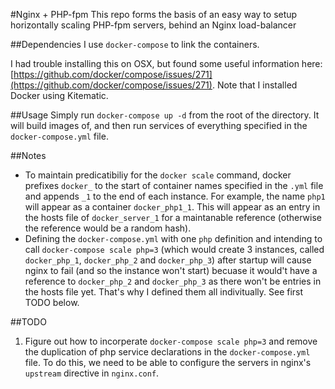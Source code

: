 #Nginx + PHP-fpm
This repo forms the basis of an easy way to setup horizontally scaling PHP-fpm servers, behind an Nginx load-balancer

##Dependencies
I use `docker-compose` to link the containers.

I had trouble installing this on OSX, but found some useful information here: [https://github.com/docker/compose/issues/271](https://github.com/docker/compose/issues/271). Note that I installed Docker using Kitematic.

##Usage
Simply run `docker-compose up -d` from the root of the directory. It will build images of, and then run services of everything specified in the `docker-compose.yml` file.

##Notes
* To maintain predicatibiliy for the `docker scale` command, docker prefixes `docker_` to the start of container names specified in the `.yml` file and appends `_1` to the end of each instance. For example, the name `php1` will appear as a container `docker_php1_1`. This will appear as an entry in the hosts file of `docker_server_1` for a maintanable reference (otherwise the reference would be a random hash).
* Defining the `docker-compose.yml` with one `php` definition and intending to call `docker-compose scale php=3` (which would create 3 instances, called `docker_php_1`, `docker_php_2` and `docker_php_3`) after startup will cause nginx to fail (and so the instance won't start) becuase it would't have a reference to `docker_php_2` and `docker_php_3` as there won't be entries in the hosts file yet. That's why I defined them all indivitually. See first TODO below.

##TODO
1. Figure out how to incorperate `docker-compose scale php=3` and remove the duplication of php service declarations in the `docker-compose.yml` file. To do this, we need to be able to configure the servers in nginx's `upstream` directive in `nginx.conf`.


